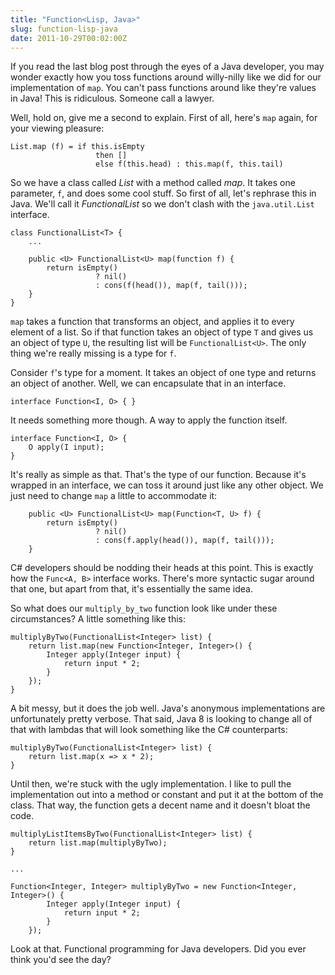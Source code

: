 ```yaml
---
title: "Function<Lisp, Java>"
slug: function-lisp-java
date: 2011-10-29T00:02:00Z
---
```


If you read the last blog post through the eyes of a Java developer, you
may wonder exactly how you toss functions around willy-nilly like we did
for our implementation of `map`. You can't pass functions around like
they're values in Java! This is ridiculous. Someone call a lawyer.

Well, hold on, give me a second to explain. First of all, here's `map`
again, for your viewing pleasure:

    List.map (f) = if this.isEmpty
                       then []
                       else f(this.head) : this.map(f, this.tail)

So we have a class called *List* with a method called *map*. It takes
one parameter, `f`, and does some cool stuff. So first of all, let's
rephrase this in Java. We'll call it *FunctionalList* so we don't clash
with the `java.util.List` interface.

    class FunctionalList<T> {
        ...

        public <U> FunctionalList<U> map(function f) {
            return isEmpty()
                       ? nil()
                       : cons(f(head()), map(f, tail()));
        }
    }

<!--more-->

`map` takes a function that transforms an object, and applies it to
every element of a list. So if that function takes an object of type `T`
and gives us an object of type `U`, the resulting list will be
`FunctionalList<U>`. The only thing we're really missing is a type for
`f`.

Consider `f`'s type for a moment. It takes an object of one type and
returns an object of another. Well, we can encapsulate that in an
interface.

    interface Function<I, O> { }

It needs something more though. A way to apply the function itself.

    interface Function<I, O> {
        O apply(I input);
    }

It's really as simple as that. That's the type of our function. Because
it's wrapped in an interface, we can toss it around just like any other
object. We just need to change `map` a little to accommodate it:

        public <U> FunctionalList<U> map(Function<T, U> f) {
            return isEmpty()
                       ? nil()
                       : cons(f.apply(head()), map(f, tail()));
        }

C\# developers should be nodding their heads at this point. This is
exactly how the `Func<A, B>` interface works. There's more syntactic
sugar around that one, but apart from that, it's essentially the same
idea.

So what does our `multiply_by_two` function look like under these
circumstances? A little something like this:

    multiplyByTwo(FunctionalList<Integer> list) {
        return list.map(new Function<Integer, Integer>() {
            Integer apply(Integer input) {
                return input * 2;
            }
        });
    }

A bit messy, but it does the job well. Java's anonymous implementations
are unfortunately pretty verbose. That said, Java 8 is looking to change
all of that with lambdas that will look something like the C\#
counterparts:

    multiplyByTwo(FunctionalList<Integer> list) {
        return list.map(x => x * 2);
    }

Until then, we're stuck with the ugly implementation. I like to pull the
implementation out into a method or constant and put it at the bottom of
the class. That way, the function gets a decent name and it doesn't
bloat the code.

    multiplyListItemsByTwo(FunctionalList<Integer> list) {
        return list.map(multiplyByTwo);
    }

    ...

    Function<Integer, Integer> multiplyByTwo = new Function<Integer, Integer>() {
            Integer apply(Integer input) {
                return input * 2;
            }
        });

Look at that. Functional programming for Java developers. Did you ever
think you'd see the day?

